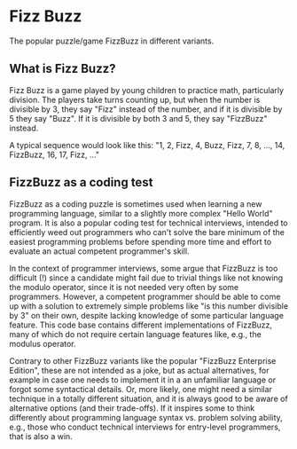 # Fizz Buzz

The popular puzzle/game FizzBuzz in different variants.

## What is Fizz Buzz?

Fizz Buzz is a game played by young children to practice math, particularly division. The players take turns counting up, but when the number is divisible by 3, they say "Fizz" instead of the number, and if it is divisible by 5 they say "Buzz". If it is divisible by both 3 and 5, they say "FizzBuzz" instead.

A typical sequence would look like this: "1, 2, Fizz, 4, Buzz, Fizz, 7, 8, ..., 14, FizzBuzz, 16, 17, Fizz, ..."

## FizzBuzz as a coding test

FizzBuzz as a coding puzzle is sometimes used when learning a new programming language, similar to a slightly more complex "Hello World" program. It is also a popular coding test for technical interviews, intended to efficiently weed out programmers who can't solve the bare minimum of the easiest programming problems before spending more time and effort to evaluate an actual competent programmer's skill.

In the context of programmer interviews, some argue that FizzBuzz is too difficult (!) since a candidate might fail due to trivial things like not knowing the modulo operator, since it is not needed very often by some programmers. However, a competent programmer should be able to come up with a solution to extremely simple problems like "is this number divisible by 3" on their own, despite lacking knowledge of some particular language feature. This code base contains different implementations of FizzBuzz, many of which do not require certain language features like, e.g., the modulus operator.

Contrary to other FizzBuzz variants like the popular "FizzBuzz Enterprise Edition", these are not intended as a joke, but as actual alternatives, for example in case one needs to implement it in a an unfamiliar language or forgot some syntactical details. Or, more likely, one might need a similar technique in a totally different situation, and it is always good to be aware of alternative options (and their trade-offs). If it inspires some to think differently about programming language syntax vs. problem solving ability, e.g., those who conduct technical interviews for entry-level programmers, that is also a win.
